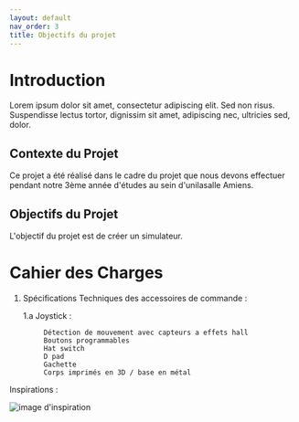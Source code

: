```yaml
---
layout: default
nav_order: 3
title: Objectifs du projet
---
```


# Introduction

Lorem ipsum dolor sit amet, consectetur adipiscing elit. Sed non risus. Suspendisse lectus tortor, dignissim sit amet, adipiscing nec, ultricies sed, dolor.

## Contexte du Projet

Ce projet a été réalisé dans le cadre du projet que nous devons effectuer pendant notre 3ème année d'études au sein d'unilasalle Amiens.

## Objectifs du Projet

L'objectif du projet est de créer un simulateur.

# Cahier des Charges

1. Spécifications Techniques des accessoires de commande :

    1.a Joystick :

            Détection de mouvement avec capteurs a effets hall
            Boutons programmables
            Hat switch
            D pad
            Gachette
            Corps imprimés en 3D / base en métal

Inspirations : 

![image d'inspiration](images/jo)
    

    
 